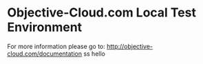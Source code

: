 # Objective-Cloud.com Local Test Environment

For more information please go to: http://objective-cloud.com/documentation
ss
hello
